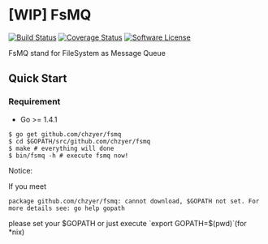 # [WIP] FsMQ

[![Build Status](https://travis-ci.org/chzyer/fsmq.svg?branch=master)](https://travis-ci.org/chzyer/fsmq)
[![Coverage Status](https://coveralls.io/repos/chzyer/fsmq/badge.svg?branch=master&service=github)](https://coveralls.io/github/chzyer/fsmq?branch=master)
[![Software License](https://img.shields.io/badge/license-MIT-brightgreen.svg)](LICENSE.md)

FsMQ stand for FileSystem as Message Queue

## Quick Start

### Requirement

* Go >= 1.4.1

```{shell}
$ go get github.com/chzyer/fsmq
$ cd $GOPATH/src/github.com/chzyer/fsmq
$ make # everything will done
$ bin/fsmq -h # execute fsmq now!
```

Notice:

If you meet 
```
package github.com/chzyer/fsmq: cannot download, $GOPATH not set. For more details see: go help gopath
```
please set your $GOPATH or just execute `export GOPATH=$(pwd)`(for *nix)
